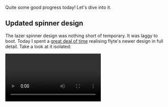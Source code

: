 Quite some good progress today! Let's dive into it.

## Updated spinner design

The lazer spinner design was nothing short of temporary. It was laggy to boot. Today I spent a [great deal of time](https://github.com/ppy/osu/pull/791) realising flyte's newer design in full detail. Take a look at it isolated:

<video src="//puu.sh/zPnug/7b0c077cdc.mp4" controls />

and in a map:

<video src="//puu.sh/zPnYB/4cedad14b7.mp4" controls />

Note that due to some deficiencies in our framework regarding how glows are rendered, the colours are *not correct* and *not final*. It will look much more vibrant once these issues are addressed:

![](https://puu.sh/vTQTX/6030cfac89.png)

## Other things

- Moved all pause logic into a new container, improving reliability and cleaning up the code a lot [#783](https://github.com/ppy/osu/pull/783).
- Fix and simplify pause logic and possible race conditions [#782](https://github.com/ppy/osu/pull/782).
- Fix song select reverting to first difficulty of current group on entering [#778](https://github.com/ppy/osu/pull/778).
- Fix global hotkeys not always working [#780](https://github.com/ppy/osu/pull/780).
- Fix channels being unnecessarily recycled on disconnect [#774](https://github.com/ppy/osu/pull/774).
- The log overlay now works as intended [#721](https://github.com/ppy/osu-framework/pull/721).

## New release available

2017.518.0 is now available from [github releases](https://github.com/ppy/osu/releases/tag/v2017.518.0) (or via auto-update if you already have lazer installed)!